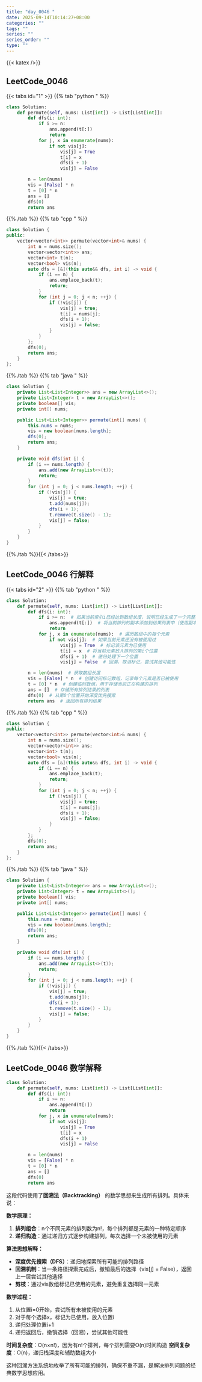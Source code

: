 ```yaml
---
title: "day_0046 "
date: 2025-09-14T10:14:27+08:00
categories: ""
tags: ""
series: ""
series_order: ""
type: ""
---
```


{{< katex />}}


## LeetCode_0046 

{{< tabs id="1" >}}
{{% tab "python " %}}

```python 
class Solution:
    def permute(self, nums: List[int]) -> List[List[int]]:
        def dfs(i: int):
            if i >= n:
                ans.append(t[:])
                return
            for j, x in enumerate(nums):
                if not vis[j]:
                    vis[j] = True
                    t[i] = x
                    dfs(i + 1)
                    vis[j] = False

        n = len(nums)
        vis = [False] * n
        t = [0] * n
        ans = []
        dfs(0)
        return ans 
```

{{% /tab %}}
{{% tab "cpp " %}}

```cpp 
class Solution {
public:
    vector<vector<int>> permute(vector<int>& nums) {
        int n = nums.size();
        vector<vector<int>> ans;
        vector<int> t(n);
        vector<bool> vis(n);
        auto dfs = [&](this auto&& dfs, int i) -> void {
            if (i == n) {
                ans.emplace_back(t);
                return;
            }
            for (int j = 0; j < n; ++j) {
                if (!vis[j]) {
                    vis[j] = true;
                    t[i] = nums[j];
                    dfs(i + 1);
                    vis[j] = false;
                }
            }
        };
        dfs(0);
        return ans;
    }
}; 
```

{{% /tab %}}
{{% tab "java " %}}

```java 
class Solution {
    private List<List<Integer>> ans = new ArrayList<>();
    private List<Integer> t = new ArrayList<>();
    private boolean[] vis;
    private int[] nums;

    public List<List<Integer>> permute(int[] nums) {
        this.nums = nums;
        vis = new boolean[nums.length];
        dfs(0);
        return ans;
    }

    private void dfs(int i) {
        if (i == nums.length) {
            ans.add(new ArrayList<>(t));
            return;
        }
        for (int j = 0; j < nums.length; ++j) {
            if (!vis[j]) {
                vis[j] = true;
                t.add(nums[j]);
                dfs(i + 1);
                t.remove(t.size() - 1);
                vis[j] = false;
            }
        }
    }
} 
```

{{% /tab %}}{{< /tabs>}}

## LeetCode_0046  行解释

{{< tabs id="2" >}}
{{% tab "python " %}}

```python
class Solution:
    def permute(self, nums: List[int]) -> List[List[int]]:
        def dfs(i: int):
            if i >= n:  # 如果当前索引i已经达到数组长度，说明已经生成了一个完整排列
                ans.append(t[:])  # 将当前排列的副本添加到结果列表中（使用副本避免引用问题）
                return
            for j, x in enumerate(nums):  # 遍历数组中的每个元素
                if not vis[j]:  # 如果当前元素还没有被使用过
                    vis[j] = True  # 标记该元素为已使用
                    t[i] = x  # 将当前元素放入排列的第i个位置
                    dfs(i + 1)  # 递归处理下一个位置
                    vis[j] = False  # 回溯，取消标记，尝试其他可能性

        n = len(nums)  # 获取数组长度
        vis = [False] * n  # 创建访问标记数组，记录每个元素是否已被使用
        t = [0] * n  # 创建临时数组，用于存储当前正在构建的排列
        ans = []  # 存储所有排列结果的列表
        dfs(0)  # 从第0个位置开始深度优先搜索
        return ans  # 返回所有排列结果
```

{{% /tab %}}
{{% tab "cpp " %}}

```cpp 
class Solution {
public:
    vector<vector<int>> permute(vector<int>& nums) {
        int n = nums.size();
        vector<vector<int>> ans;
        vector<int> t(n);
        vector<bool> vis(n);
        auto dfs = [&](this auto&& dfs, int i) -> void {
            if (i == n) {
                ans.emplace_back(t);
                return;
            }
            for (int j = 0; j < n; ++j) {
                if (!vis[j]) {
                    vis[j] = true;
                    t[i] = nums[j];
                    dfs(i + 1);
                    vis[j] = false;
                }
            }
        };
        dfs(0);
        return ans;
    }
}; 
```

{{% /tab %}}
{{% tab "java " %}}

```java 
class Solution {
    private List<List<Integer>> ans = new ArrayList<>();
    private List<Integer> t = new ArrayList<>();
    private boolean[] vis;
    private int[] nums;

    public List<List<Integer>> permute(int[] nums) {
        this.nums = nums;
        vis = new boolean[nums.length];
        dfs(0);
        return ans;
    }

    private void dfs(int i) {
        if (i == nums.length) {
            ans.add(new ArrayList<>(t));
            return;
        }
        for (int j = 0; j < nums.length; ++j) {
            if (!vis[j]) {
                vis[j] = true;
                t.add(nums[j]);
                dfs(i + 1);
                t.remove(t.size() - 1);
                vis[j] = false;
            }
        }
    }
} 
```

{{% /tab %}}{{< /tabs>}}

## LeetCode_0046  数学解释

```python 
class Solution:
    def permute(self, nums: List[int]) -> List[List[int]]:
        def dfs(i: int):
            if i >= n:
                ans.append(t[:])
                return
            for j, x in enumerate(nums):
                if not vis[j]:
                    vis[j] = True
                    t[i] = x
                    dfs(i + 1)
                    vis[j] = False

        n = len(nums)
        vis = [False] * n
        t = [0] * n
        ans = []
        dfs(0)
        return ans 
```


这段代码使用了**回溯法（Backtracking）** 的数学思想来生成所有排列。具体来说：

**数学原理：**
1. **排列组合**：n个不同元素的排列数为n!，每个排列都是元素的一种特定顺序
2. **递归构造**：通过递归方式逐步构建排列，每次选择一个未被使用的元素

**算法思想解释：**
- **深度优先搜索（DFS）**：递归地探索所有可能的排列路径
- **回溯机制**：当一条路径探索完成后，撤销最后的选择（vis[j] = False），返回上一层尝试其他选择
- **剪枝**：通过vis数组标记已使用的元素，避免重复选择同一元素

**数学过程：**
1. 从位置i=0开始，尝试所有未被使用的元素
2. 对于每个选择x，标记为已使用，放入位置i
3. 递归处理位置i+1
4. 递归返回后，撤销选择（回溯），尝试其他可能性

**时间复杂度**：O(n×n!)，因为有n!个排列，每个排列需要O(n)时间构造
**空间复杂度**：O(n)，递归栈深度和辅助数组大小

这种回溯方法系统地枚举了所有可能的排列，确保不重不漏，是解决排列问题的经典数学思想应用。


